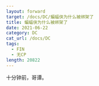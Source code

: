 ```yaml
---
layout: forward
target: /docs/DC/蝙蝠侠为什么被绑架了
title: 蝙蝠侠为什么被绑架了
date: 2021-06-22
category: DC
cat_url: /docs/DC
tags: 
  - FIN
  - 无CP
length: 20822
---
```


十分钟前，哥谭。
